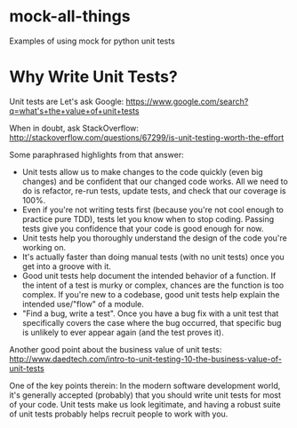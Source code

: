 # mock-all-things
Examples of using mock for python unit tests

# Why Write Unit Tests?
Unit tests are 
Let's ask Google: https://www.google.com/search?q=what's+the+value+of+unit+tests

When in doubt, ask StackOverflow: http://stackoverflow.com/questions/67299/is-unit-testing-worth-the-effort

Some paraphrased highlights from that answer:
* Unit tests allow us to make changes to the code quickly (even big changes) and be confident that our changed code works.  All we need to do is refactor, re-run tests, update tests, and check that our coverage is 100%.  
* Even if you're not writing tests first (because you're not cool enough to practice pure TDD), tests let you know when to stop coding.  Passing tests give you confidence that your code is good enough for now.
* Unit tests help you thoroughly understand the design of the code you're working on.
* It's actually faster than doing manual tests (with no unit tests) once you get into a groove with it.
* Good unit tests help document the intended behavior of a function.  If the intent of a test is murky or complex, chances are the function is too complex.  If you're new to a codebase, good unit tests help explain the intended use/"flow" of a module.
* "Find a bug, write a test".  Once you have a bug fix with a unit test that specifically covers the case where the bug occurred, that specific bug is unlikely to ever appear again (and the test proves it).

Another good point about the business value of unit tests: http://www.daedtech.com/intro-to-unit-testing-10-the-business-value-of-unit-tests

One of the key points therein: In the modern software development world, it's generally accepted (probably) that you should write unit tests for most of your code.  Unit tests make us look legitimate, and having a robust suite of unit tests probably helps recruit people to work with you.
